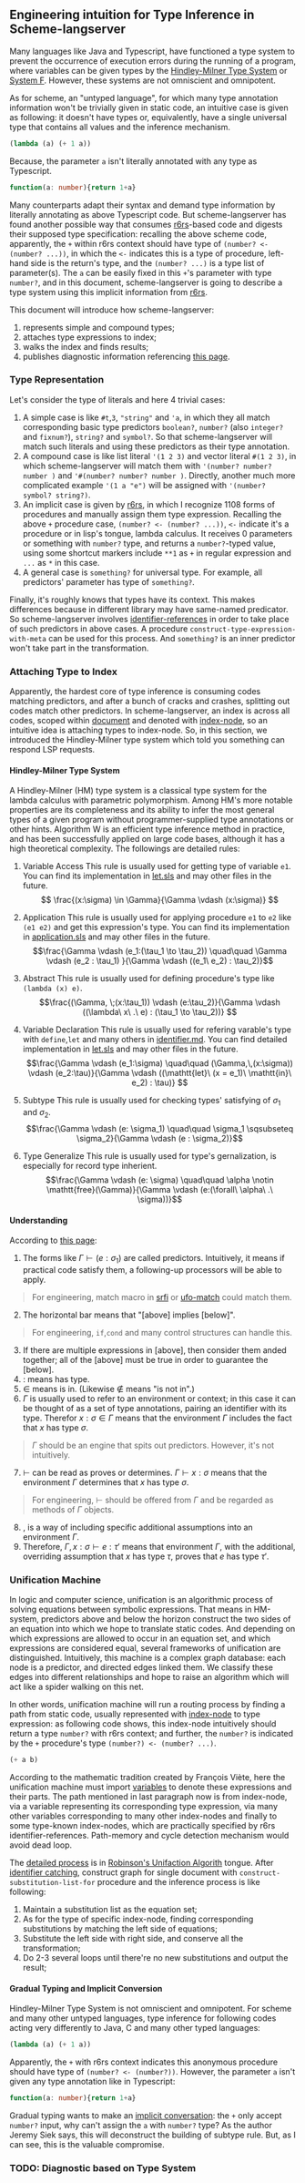 ## Engineering intuition for Type Inference in Scheme-langserver

Many languages like Java and Typescript, have functioned a type system to prevent the occurrence of execution errors during the running of a program, where variables can be given types by the [Hindley-Milner Type System](https://github.com/webyrd/hindley-milner-type-inferencer) or [System F](https://en.wikipedia.org/wiki/System_F). However, these systems are not omniscient and omnipotent. 

As for scheme, an "untyped language", for which many type annotation information won't be trivially given in static code, an intuitive case is given as following: it doesn't have types or, equivalently, have a single universal type that contains all values and the inference mechanism. 
```scheme
(lambda (a) (+ 1 a))
```

Because, the parameter `a` isn't literally annotated with any type as Typescript.
```typescript
function(a: number){return 1+a}
```

Many counterparts adapt their syntax and demand type information by literally annotating as above Typescript code. But scheme-langserver has found another possible way that consumes [r6rs](http://www.r6rs.org/)-based code and digests their supposed type specification: recalling the above scheme code, apparently, the `+` within r6rs context should have type of `(number? <- (number? ...))`, in which the `<-` indicates this is a type of procedure, left-hand side is the return's type, and the `(number? ...)` is a type list of parameter(s). The `a` can be easily fixed in this `+`'s parameter with type `number?`, and in this document, scheme-langserver is going to describe a type system using this implicit information from [r6rs](http://www.r6rs.org/).

This document will introduce how scheme-langserver: 
1. represents simple and compound types;
2. attaches type expressions to index;
3. walks the index and finds results;
4. publishes diagnostic information referencing [this page](https://microsoft.github.io/language-server-protocol/specifications/lsp/3.17/specification/#textDocument_publishDiagnostics).

### Type Representation
Let's consider the type of literals and here 4 trivial cases:
1. A simple case is like `#t`,`3`, `"string"` and `'a`, in which they all match corresponding basic type predictors `boolean?`, `number?` (also `integer?` and `fixnum?`), `string?` and `symbol?`. So that scheme-langserver will match such literals and using these predictors as their type annotation.
2. A compound case is like list literal `'(1 2 3)` and vector literal `#(1 2 3)`, in which scheme-langserver will match them with `'(number? number? number )` and `'#(number? number? number )`. Directly, another much more complicated example `'(1 a "e")` will be assigned with `'(number? symbol? string?)`.
3. An implicit case is given by [r6rs](http://www.r6rs.org/), in which I recognize 1108 forms of procedures and manually assign them type expression. Recalling the above `+` procedure case, `(number? <- (number? ...))`, `<-` indicate it's a procedure or in lisp's tongue, lambda calculus. It receives 0 parameters or something with `number?` type, and returns a `number?`-typed value, using some shortcut markers include `**1` as `+` in regular expression and `...` as `*` in this case.
4. A general case is `something?` for universal type. For example, all predictors' parameter has type of `something?`.

Finally, it's roughly knows that types have its context. This makes differences because in different library may have same-named predicator. So scheme-langserver involves [identifier-references](../analysis/identifier.md) in order to take place of such predictors in above cases. A procedure `construct-type-expression-with-meta` can be used for this process. And `something?` is an inner predictor won't take part in the transformation.


<!-- 3. Type expressions are scoped in [`document`](../../virtual-file-system/document.sls). This means once time $\Gamma$ machine can only digest one document and type is usually attached to [identifier-reference](../../analysis/identifier/reference.sls)'s `type-exressions`. It much benefits the code indexing. -->

### Attaching Type to Index
Apparently, the hardest core of type inference is consuming codes matching predictors, and after a bunch of cracks and crashes, splitting out codes match other predictors. In scheme-langserver, an index is across all codes, scoped within [document](../../virtual-file-system/document.sls) and denoted with [index-node](../../virtual-file-system/index-node.sls), so an intuitive idea is attaching types to index-node. So, in this section, we introduced the Hindley-Milner type system which told you something can respond LSP requests.

#### Hindley-Milner Type System
A Hindley-Milner (HM) type system is a classical type system for the lambda calculus with parametric polymorphism. Among HM's more notable properties are its completeness and its ability to infer the most general types of a given program without programmer-supplied type annotations or other hints. Algorithm W is an efficient type inference method in practice, and has been successfully applied on large code bases, although it has a high theoretical complexity. The followings are detailed rules:
1. Variable Access 
This rule is usually used for getting type of variable `e1`. You can find its implementation in [let.sls](../../analysis/type/rules/let.sls) and may other files in the future.
$$ \frac{(x:\sigma) \in \Gamma}{\Gamma \vdash (x:\sigma)} $$ 

2. Application
This rule is usually used for applying procedure `e1` to `e2` like `(e1 e2)` and get this expression's type. You can find its implementation in [application.sls](../../analysis/type/rules/application.sls) and may other files in the future.
$$\frac{\Gamma \vdash (e_1:(\tau_1 \to \tau_2)) \quad\quad \Gamma \vdash (e_2 : \tau_1) }{\Gamma \vdash ((e_1\ e_2) : \tau_2)}$$

3. Abstract
This rule is usually used for defining procedure's type like `(lambda (x) e)`.
$$\frac{(\Gamma, \;(x:\tau_1)) \vdash (e:\tau_2)}{\Gamma \vdash ((\lambda\ x\ .\ e) : (\tau_1 \to \tau_2))} $$

4. Variable Declaration
This rule is usually used for refering varable's type with `define`,`let` and many others in [identifier.md](./identifier.md). You can find detailed implementation in [let.sls](../../analysis/type/rules/let.sls) and may other files in the future.
$$\frac{\Gamma \vdash (e_1:\sigma) \quad\quad (\Gamma,\,(x:\sigma)) \vdash (e_2:\tau)}{\Gamma \vdash ((\mathtt{let}\ (x = e_1)\ \mathtt{in}\ e_2) : \tau)} $$

5. Subtype
This rule is usually used for checking types' satisfying of $\sigma_1$ and $\sigma_2$.
$$\frac{\Gamma \vdash (e: \sigma_1) \quad\quad \sigma_1 \sqsubseteq \sigma_2}{\Gamma \vdash (e : \sigma_2)}$$

6. Type Generalize
This rule is usually used for type's gernalization, is especially for record type inherient.
$$\frac{\Gamma \vdash (e: \sigma) \quad\quad \alpha \notin \mathtt{free}(\Gamma)}{\Gamma \vdash (e:(\forall\ \alpha\ .\ \sigma))}$$

#### Understanding 
According to [this page](https://stackoverflow.com/questions/12532552/what-part-of-hindley-milner-do-you-not-understand/12535304#12535304):
1. The forms like $\Gamma \vdash (e: \sigma_1)$ are called predictors. Intuitively, it means if practical code satisfy them, a following-up processors will be able to apply.
> For engineering, match macro in [srfi](https://srfi.schemers.org/srfi-241/) or [ufo-match](https://akkuscm.org/packages/ufo-match/) could match them.
2. The horizontal bar means that "[above] implies [below]".
> For engineering, `if`,`cond` and many control structures can handle this.
3. If there are multiple expressions in [above], then consider them anded together; all of the [above] must be true in order to guarantee the [below].
4. $:$ means has type.
5. $\in$ means is in. (Likewise $\not\in$ means "is not in".)
6. $\Gamma$ is usually used to refer to an environment or context; in this case it can be thought of as a set of type annotations, pairing an identifier with its type. Therefor $x : \sigma \in \Gamma$ means that the environment $\Gamma$ includes the fact that $x$ has type $\sigma$.
> $\Gamma$ should be an engine that spits out predictors. However, it's not intuitively.
7. $\vdash$ can be read as proves or determines. $\Gamma \vdash x:\sigma$ means that the environment $\Gamma$ determines that $x$ has type $\sigma$.
> For engineering, $\vdash$ should be offered from $\Gamma$ and be regarded as methods of $\Gamma$ objects. 
8. $,$ is a way of including specific additional assumptions into an environment $\Gamma$. 
9.  Therefore, $\Gamma, x : \sigma \vdash e : \tau'$ means that environment $\Gamma$, with the additional, overriding assumption that $x$ has type $\tau$, proves that $e$ has type $\tau'$.


### Unification Machine
In logic and computer science, unification is an algorithmic process of solving equations between symbolic expressions. That means in HM-system, predictors above and below the horizon construct the two sides of an equation into which we hope to translate static codes. And depending on which expressions are allowed to occur in an equation set, and which expressions are considered equal, several frameworks of unification are distinguished. Intuitively, this machine is a complex graph database: each node is a predictor, and directed edges linked them. We classify these edges into different relationships and hope to raise an algorithm which will act like a spider walking on this net.

In other words, unification machine will run a routing process by finding a path from static code, usually represented with [index-node](../../virtual-file-system/index-node.sls) to type expression: as following code shows, this index-node intuitively should return a type `number?` with r6rs context; and further, the `number?` is indicated by the `+` procedure's type `(number?) <- (number? ...)`. 
```scheme
(+ a b)
```
According to the mathematic tradition created by François Viète, here the unification machine must import [variables](../../analysis/type/variable.sls) to denote these expressions and their parts. The path mentioned in last paragraph now is from index-node, via a variable representing its corresponding type expression, via many other variables corresponding to many other index-nodes and finally to some type-known index-nodes, which are practically specified by r6rs identifier-references. Path-memory and cycle detection mechanism would avoid dead loop.

The [detailed process](../../analysis/type/type-inferencer.sls) is in [Robinson's Unifaction Algorith](https://en.wikipedia.org/wiki/Unification_(computer_science)#A_unification_algorithm) tongue. After [identifier catching](./identifier.md), construct graph for single document with `construct-substitution-list-for` procedure and the inference process is like following:
1. Maintain a substitution list as the equation set;
2. As for the type of specific index-node, finding corresponding substitutions by matching the left side of equations;
3. Substitute the left side with right side, and conserve all the transformation;
4. Do 2-3 several loops until there're no new substitutions and output the result;

#### Gradual Typing and Implicit Conversion
Hindley-Milner Type System is not omniscient and omnipotent. For scheme and many other untyped languages, type inference for following codes acting very differently to Java, C and many other typed languages:
```scheme
(lambda (a) (+ 1 a))
```

Apparently, the `+` with r6rs context indicates this anonymous procedure should have type of `(number? <- (number?))`. However, the parameter `a` isn't given any type annotation like in Typescript:
```typescript
function(a: number){return 1+a}
```

Gradual typing wants to make an [implicit conversation](https://wphomes.soic.indiana.edu/jsiek/what-is-gradual-typing/): the `+` only accept `number?` input, why can't assign the `a` with `number?` type? As the author Jeremy Siek says, this will deconstruct the building of subtype rule. But, as I can see, this is the valuable compromise.

### TODO: Diagnostic based on Type System